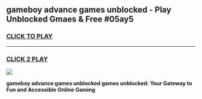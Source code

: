
## gameboy advance games unblocked - Play Unblocked Gmaes & Free #05ay5
<h3>
<a href="https://premium.freeplayer.one?title=gameboy_advance_games_unblocked&ref=01M">CLICK TO PLAY</a></h3>
<hr>

<h3>
<a href="https://premium.freeplayer.one?title=gameboy_advance_games_unblocked&ref=01M">CLICK 2 PLAY</a>
  
</h3>

<a href="https://premium.freeplayer.one?title=gameboy_advance_games_unblocked&ref=01M"><img src="https://clearcache.store/games.png"></a>


**gameboy advance games unblocked games unblocked: Your Gateway to Fun and Accessible Online Gaming**
